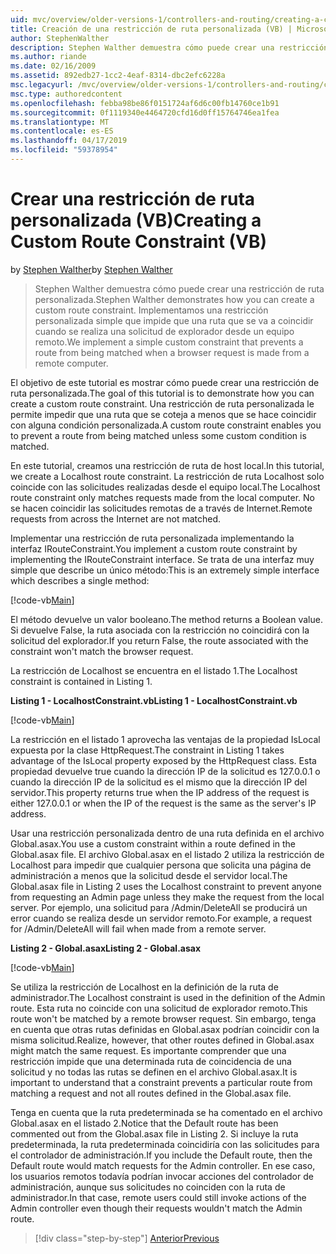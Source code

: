 ```yaml
---
uid: mvc/overview/older-versions-1/controllers-and-routing/creating-a-custom-route-constraint-vb
title: Creación de una restricción de ruta personalizada (VB) | Microsoft Docs
author: StephenWalther
description: Stephen Walther demuestra cómo puede crear una restricción de ruta personalizada. Implementamos un simple personalizada restricción que impide que una ruta coincidente w...
ms.author: riande
ms.date: 02/16/2009
ms.assetid: 892edb27-1cc2-4eaf-8314-dbc2efc6228a
msc.legacyurl: /mvc/overview/older-versions-1/controllers-and-routing/creating-a-custom-route-constraint-vb
msc.type: authoredcontent
ms.openlocfilehash: febba98be86f0151724af6d6c00fb14760ce1b91
ms.sourcegitcommit: 0f1119340e4464720cfd16d0ff15764746ea1fea
ms.translationtype: MT
ms.contentlocale: es-ES
ms.lasthandoff: 04/17/2019
ms.locfileid: "59378954"
---
```

# <a name="creating-a-custom-route-constraint-vb"></a><span data-ttu-id="0a6e2-104">Crear una restricción de ruta personalizada (VB)</span><span class="sxs-lookup"><span data-stu-id="0a6e2-104">Creating a Custom Route Constraint (VB)</span></span>

<span data-ttu-id="0a6e2-105">by [Stephen Walther](https://github.com/StephenWalther)</span><span class="sxs-lookup"><span data-stu-id="0a6e2-105">by [Stephen Walther](https://github.com/StephenWalther)</span></span>

> <span data-ttu-id="0a6e2-106">Stephen Walther demuestra cómo puede crear una restricción de ruta personalizada.</span><span class="sxs-lookup"><span data-stu-id="0a6e2-106">Stephen Walther demonstrates how you can create a custom route constraint.</span></span> <span data-ttu-id="0a6e2-107">Implementamos una restricción personalizada simple que impide que una ruta que se va a coincidir cuando se realiza una solicitud de explorador desde un equipo remoto.</span><span class="sxs-lookup"><span data-stu-id="0a6e2-107">We implement a simple custom constraint that prevents a route from being matched when a browser request is made from a remote computer.</span></span>


<span data-ttu-id="0a6e2-108">El objetivo de este tutorial es mostrar cómo puede crear una restricción de ruta personalizada.</span><span class="sxs-lookup"><span data-stu-id="0a6e2-108">The goal of this tutorial is to demonstrate how you can create a custom route constraint.</span></span> <span data-ttu-id="0a6e2-109">Una restricción de ruta personalizada le permite impedir que una ruta que se coteja a menos que se hace coincidir con alguna condición personalizada.</span><span class="sxs-lookup"><span data-stu-id="0a6e2-109">A custom route constraint enables you to prevent a route from being matched unless some custom condition is matched.</span></span>

<span data-ttu-id="0a6e2-110">En este tutorial, creamos una restricción de ruta de host local.</span><span class="sxs-lookup"><span data-stu-id="0a6e2-110">In this tutorial, we create a Localhost route constraint.</span></span> <span data-ttu-id="0a6e2-111">La restricción de ruta Localhost solo coincide con las solicitudes realizadas desde el equipo local.</span><span class="sxs-lookup"><span data-stu-id="0a6e2-111">The Localhost route constraint only matches requests made from the local computer.</span></span> <span data-ttu-id="0a6e2-112">No se hacen coincidir las solicitudes remotas de a través de Internet.</span><span class="sxs-lookup"><span data-stu-id="0a6e2-112">Remote requests from across the Internet are not matched.</span></span>

<span data-ttu-id="0a6e2-113">Implementar una restricción de ruta personalizada implementando la interfaz IRouteConstraint.</span><span class="sxs-lookup"><span data-stu-id="0a6e2-113">You implement a custom route constraint by implementing the IRouteConstraint interface.</span></span> <span data-ttu-id="0a6e2-114">Se trata de una interfaz muy simple que describe un único método:</span><span class="sxs-lookup"><span data-stu-id="0a6e2-114">This is an extremely simple interface which describes a single method:</span></span>

[!code-vb[Main](creating-a-custom-route-constraint-vb/samples/sample1.vb)]

<span data-ttu-id="0a6e2-115">El método devuelve un valor booleano.</span><span class="sxs-lookup"><span data-stu-id="0a6e2-115">The method returns a Boolean value.</span></span> <span data-ttu-id="0a6e2-116">Si devuelve False, la ruta asociada con la restricción no coincidirá con la solicitud del explorador.</span><span class="sxs-lookup"><span data-stu-id="0a6e2-116">If you return False, the route associated with the constraint won't match the browser request.</span></span>

<span data-ttu-id="0a6e2-117">La restricción de Localhost se encuentra en el listado 1.</span><span class="sxs-lookup"><span data-stu-id="0a6e2-117">The Localhost constraint is contained in Listing 1.</span></span>

<span data-ttu-id="0a6e2-118">**Listing 1 - LocalhostConstraint.vb**</span><span class="sxs-lookup"><span data-stu-id="0a6e2-118">**Listing 1 - LocalhostConstraint.vb**</span></span>

[!code-vb[Main](creating-a-custom-route-constraint-vb/samples/sample2.vb)]

<span data-ttu-id="0a6e2-119">La restricción en el listado 1 aprovecha las ventajas de la propiedad IsLocal expuesta por la clase HttpRequest.</span><span class="sxs-lookup"><span data-stu-id="0a6e2-119">The constraint in Listing 1 takes advantage of the IsLocal property exposed by the HttpRequest class.</span></span> <span data-ttu-id="0a6e2-120">Esta propiedad devuelve true cuando la dirección IP de la solicitud es 127.0.0.1 o cuando la dirección IP de la solicitud es el mismo que la dirección IP del servidor.</span><span class="sxs-lookup"><span data-stu-id="0a6e2-120">This property returns true when the IP address of the request is either 127.0.0.1 or when the IP of the request is the same as the server's IP address.</span></span>

<span data-ttu-id="0a6e2-121">Usar una restricción personalizada dentro de una ruta definida en el archivo Global.asax.</span><span class="sxs-lookup"><span data-stu-id="0a6e2-121">You use a custom constraint within a route defined in the Global.asax file.</span></span> <span data-ttu-id="0a6e2-122">El archivo Global.asax en el listado 2 utiliza la restricción de Localhost para impedir que cualquier persona que solicita una página de administración a menos que la solicitud desde el servidor local.</span><span class="sxs-lookup"><span data-stu-id="0a6e2-122">The Global.asax file in Listing 2 uses the Localhost constraint to prevent anyone from requesting an Admin page unless they make the request from the local server.</span></span> <span data-ttu-id="0a6e2-123">Por ejemplo, una solicitud para /Admin/DeleteAll se producirá un error cuando se realiza desde un servidor remoto.</span><span class="sxs-lookup"><span data-stu-id="0a6e2-123">For example, a request for /Admin/DeleteAll will fail when made from a remote server.</span></span>

<span data-ttu-id="0a6e2-124">**Listing 2 - Global.asax**</span><span class="sxs-lookup"><span data-stu-id="0a6e2-124">**Listing 2 - Global.asax**</span></span>

[!code-vb[Main](creating-a-custom-route-constraint-vb/samples/sample3.vb)]

<span data-ttu-id="0a6e2-125">Se utiliza la restricción de Localhost en la definición de la ruta de administrador.</span><span class="sxs-lookup"><span data-stu-id="0a6e2-125">The Localhost constraint is used in the definition of the Admin route.</span></span> <span data-ttu-id="0a6e2-126">Esta ruta no coincide con una solicitud de explorador remoto.</span><span class="sxs-lookup"><span data-stu-id="0a6e2-126">This route won't be matched by a remote browser request.</span></span> <span data-ttu-id="0a6e2-127">Sin embargo, tenga en cuenta que otras rutas definidas en Global.asax podrían coincidir con la misma solicitud.</span><span class="sxs-lookup"><span data-stu-id="0a6e2-127">Realize, however, that other routes defined in Global.asax might match the same request.</span></span> <span data-ttu-id="0a6e2-128">Es importante comprender que una restricción impide que una determinada ruta de coincidencia de una solicitud y no todas las rutas se definen en el archivo Global.asax.</span><span class="sxs-lookup"><span data-stu-id="0a6e2-128">It is important to understand that a constraint prevents a particular route from matching a request and not all routes defined in the Global.asax file.</span></span>

<span data-ttu-id="0a6e2-129">Tenga en cuenta que la ruta predeterminada se ha comentado en el archivo Global.asax en el listado 2.</span><span class="sxs-lookup"><span data-stu-id="0a6e2-129">Notice that the Default route has been commented out from the Global.asax file in Listing 2.</span></span> <span data-ttu-id="0a6e2-130">Si incluye la ruta predeterminada, la ruta predeterminada coincidiría con las solicitudes para el controlador de administración.</span><span class="sxs-lookup"><span data-stu-id="0a6e2-130">If you include the Default route, then the Default route would match requests for the Admin controller.</span></span> <span data-ttu-id="0a6e2-131">En ese caso, los usuarios remotos todavía podrían invocar acciones del controlador de administración, aunque sus solicitudes no coinciden con la ruta de administrador.</span><span class="sxs-lookup"><span data-stu-id="0a6e2-131">In that case, remote users could still invoke actions of the Admin controller even though their requests wouldn't match the Admin route.</span></span>

> [!div class="step-by-step"]
> [<span data-ttu-id="0a6e2-132">Anterior</span><span class="sxs-lookup"><span data-stu-id="0a6e2-132">Previous</span></span>](creating-a-route-constraint-vb.md)
